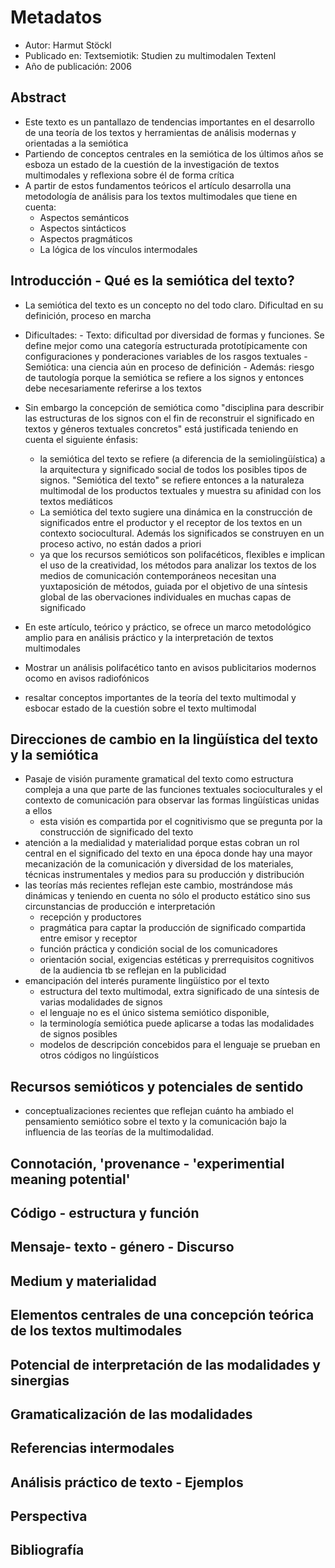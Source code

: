 # Metadatos
- Autor: Harmut Stöckl
- Publicado en: Textsemiotik: Studien zu multimodalen Textenl
- Año de publicación: 2006


## Abstract
- Este texto es un pantallazo de tendencias importantes en el desarrollo de una teoría de los textos y herramientas de análisis modernas y orientadas a la semiótica
- Partiendo de conceptos centrales en la semiótica de los últimos años se esboza un estado de la cuestión de la investigación de textos multimodales y reflexiona sobre él de forma crítica
- A partir de estos fundamentos teóricos el artículo desarrolla una metodología de análisis para los textos multimodales que tiene en cuenta:
	- Aspectos semánticos
	- Aspectos sintácticos
	- Aspectos pragmáticos
	- La lógica de los vínculos intermodales

## Introducción - Qué es la semiótica del texto?
- La semiótica del texto es un concepto no del todo claro. Dificultad en su definición, proceso en marcha
- Dificultades:
		- Texto: dificultad por diversidad de formas y funciones. Se define mejor como una categoría estructurada prototípicamente con configuraciones y ponderaciones variables de los rasgos textuales
		- Semiótica: una ciencia aún en proceso de definición
		- Además: riesgo de tautología porque la semiótica se refiere a los signos y entonces debe necesariamente referirse a los textos
- Sin embargo la concepción de semiótica como "disciplina para describir las estructuras de los signos con el fin de reconstruir el significado en textos y géneros textuales concretos" está justificada teniendo en cuenta el siguiente énfasis:
	- la semiótica del texto se refiere (a diferencia de la semiolingüística) a la arquitectura y significado social de todos los posibles tipos de signos. "Semiótica del texto" se refiere entonces a la naturaleza multimodal de los productos textuales y muestra su afinidad con los textos mediáticos
	- La semiótica del texto sugiere una dinámica en la construcción de significados entre el productor y el receptor de los textos en un contexto sociocultural. Además los significados se construyen en un proceso activo, no están dados a priori
	- ya que los recursos semióticos son polifacéticos, flexibles e implican el uso de la creatividad, los métodos para analizar los textos de los medios de comunicación contemporáneos necesitan una yuxtaposición de métodos, guiada por el objetivo de una síntesis global de las obervaciones individuales en muchas capas de significado

- En este artículo, teórico y práctico, se ofrece un marco metodológico amplio para en análisis práctico y la interpretación de textos multimodales
- Mostrar un análisis polifacético tanto en avisos publicitarios modernos ocomo en avisos radiofónicos
- resaltar conceptos importantes de la teoría del texto multimodal y esbocar estado de la cuestión sobre el texto multimodal

## Direcciones de cambio en la lingüística del texto y la semiótica
- Pasaje de visión puramente gramatical del texto como estructura compleja a una que parte de las funciones textuales socioculturales y el contexto de comunicación para observar las formas lingüísticas unidas a ellos
	- esta visión es compartida por el cognitivismo que se pregunta por la construcción de significado del texto
- atención a la medialidad y materialidad porque estas cobran un rol central en el significado del texto en una época donde hay una mayor mecanización de la comunicación y diversidad de los materiales, técnicas instrumentales y medios para su producción y distribución
- las teorías más recientes reflejan este cambio, mostrándose más dinámicas y teniendo en cuenta no sólo el producto estático sino sus circunstancias de producción e interpretación
	- recepción y productores
	- pragmática para captar la producción de significado compartida entre emisor y receptor
	- función práctica y condición social de los comunicadores
	- orientación social, exigencias estéticas y prerrequisitos cognitivos de la audiencia tb se reflejan en la publicidad
- emancipación del interés puramente lingüístico por el texto
	- estructura del texto multimodal, extra significado de una síntesis de varias modalidades de signos
	- el lenguaje no es el único sistema semiótico disponible,
	- la terminología semiótica puede aplicarse a todas las modalidades de signos posibles
	- modelos de descripción concebidos para el lenguaje se prueban en otros códigos no lingúísticos

## Recursos semióticos y potenciales de sentido
-  conceptualizaciones recientes que reflejan cuánto ha ambiado el pensamiento semiótico sobre el texto y la comunicación bajo la influencia de las teorías de la multimodalidad.

## Connotación, 'provenance - 'experimential meaning potential'

## Código - estructura y función

## Mensaje- texto - género - Discurso

## Medium y materialidad

## Elementos centrales de una concepción teórica de los textos multimodales

## Potencial de interpretación de las modalidades y sinergias

## Gramaticalización de las modalidades

## Referencias intermodales

## Análisis práctico de texto - Ejemplos

## Perspectiva

## Bibliografía

